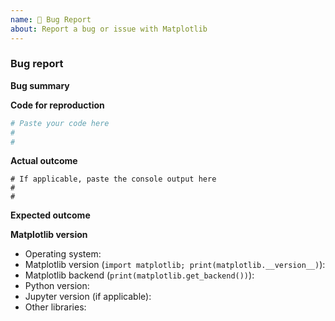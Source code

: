 ```yaml
---
name: 🐛 Bug Report
about: Report a bug or issue with Matplotlib
---
```


<!--To help us understand and resolve your issue, please fill out the form to the best of your ability.-->
<!--You can feel free to delete the sections that do not apply.-->

### Bug report

**Bug summary**

<!--A short 1-2 sentences that succinctly describes the bug-->

**Code for reproduction**

<!--A minimum code snippet required to reproduce the bug.
Please make sure to minimize the number of dependencies required, and provide
any necessary plotted data.
Avoid using threads, as Matplotlib is (explicitly) not thread-safe.-->

```python
# Paste your code here
#
#
```

**Actual outcome**

<!--The output produced by the above code, which may be a screenshot, console output, etc.-->

```
# If applicable, paste the console output here
#
#
```

**Expected outcome**

<!--A description of the expected outcome from the code snippet-->
<!--If this used to work in an earlier version of Matplotlib, please note the version it used to work on-->

**Matplotlib version**
<!--Please specify your platform and versions of the relevant libraries you are using:-->
  * Operating system: 
  * Matplotlib version (`import matplotlib; print(matplotlib.__version__)`): 
  * Matplotlib backend (`print(matplotlib.get_backend())`): 
  * Python version: 
  * Jupyter version (if applicable): 
  * Other libraries: 

<!--Please tell us how you installed matplotlib and python e.g., from source, pip, conda-->
<!--If you installed from conda, please specify which channel you used if not the default-->

